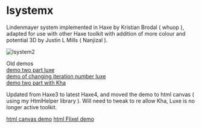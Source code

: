 lsystemx
========

Lindenmayer system implemented in Haxe by Kristian Brodal ( whuop ), adapted for use with other Haxe toolkit with addition of more colour and potential 3D by Justin L Mills ( Nanjizal ). 

![lsystem2](https://user-images.githubusercontent.com/20134338/28217143-00c168e6-68ac-11e7-90d1-b801ad718b56.png)

Old demos  
[demo two part luxe](https://rawgit.com/nanjizal/L-System/master/bin/web/index.html)  
[demo of changing iteration number luxe](https://rawgit.com/nanjizal/L-System/master/bin/webIteration/index.html)  
[demo two part with Kha](https://rawgit.com/nanjizal/L-System/master/build/html5/index.html)  
  
Updated from Haxe3 to latest Haxe4, and moved the demo to html canvas ( using my HtmlHelper library ). Will need to tweak to re allow Kha, Luxe is no longer active toolkit.

[html canvas demo](https://nanjizal.github.io/lsystemx/bin/)
[html Flixel demo](https://nanjizal.github.io/lsystemx/export/html5/bin/index.html)
